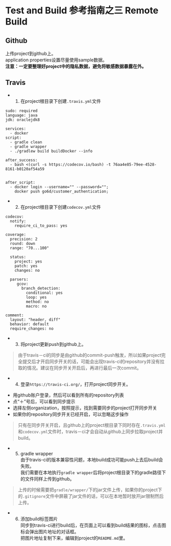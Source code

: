 # Test and Build 参考指南之三 Remote Build

## Github

上传project到github上。  
application properties设置尽量使用sample数据。  
**注意：一定要整理好project中的隐私数据，避免将敏感数据暴露在外。**

## Travis

* 1) 在project根目录下创建`.travis.yml`文件
```
sudo: required
language: java
jdk: oraclejdk8

services:
  - docker
script:
  - gradle clean
  - gradle wrapper
  - ./gradlew build buildDocker --info

after_success:
  - bash <(curl -s https://codecov.io/bash) -t 76aa4e85-79ee-4528-8161-b0120af54a59


after_script:
  - docker login --username="" --password="";
    docker push go6d/customer_authentication;
```

* 2) 在project根目录下创建`codecov.yml`文件
```
codecov:
  notify:
    require_ci_to_pass: yes

coverage:
  precision: 2
  round: down
  range: "70...100"

  status:
    project: yes
    patch: yes
    changes: no

  parsers:
     gcov:
       branch_detection:
         conditional: yes
         loop: yes
         method: no
         macro: no

comment:
  layout: "header, diff"
  behavior: default
  require_changes: no
```

* 3) 将project更新push到github上。
 > 由于travis－ci的同步是由github的commit-push触发，所以如果project完全提交后才开启同步开关的话，可能会出现travis-ci的repository并没有拉取的情况。建议在同步开关开启后，再进行最后一次commit。

* 4) 登录`https://travis-ci.org/`，打开project同步开关。
 - 用github账户登录，然后可以看到所有的repository列表
 - 点“＋”号后，可以看到同步提示
 - 选择左侧organization，按照提示，找到需要同步的project打开同步开关
 - 如果你的repository同步开关已经开启，可以忽略这步操作
 > 只有在同步开关开启，且github上的project根目录下同时存在`.travis.yml`和`codecov.yml`文件时，travis－ci才会自动从github上同步拉取project并build。

* 5) gradle wrapper  
 由于travis-ci的版本兼容性问题，本地build成功可能push上去后build会失败。  
 我们需要在本地执行`gradle wrapper`后将project根目录下的gradle路径下的文件同样上传到github。
 > 上传的时候需要把`gradle/wrapper/`下的jar文件上传，如果你的project下的`.gitignore`文件中屏蔽了jar文件的话，可以在本地暂时放开jar限制然后上传。

* 6) 添加build标签图片  
 同步到travis-ci进行build后，在页面上可以看到build结果的图标，点击图标会弹出图片地址的对话框。  
 把图片地址复制下来，编辑到project的`README.md`里。